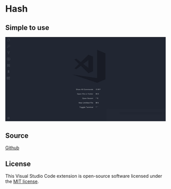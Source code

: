 # Hash
## Simple to use
![](images/hash.gif)

## Source
[Github](https://github.com/arenchen/vscode-hash)

## License
This Visual Studio Code extension is open-source software licensed under the [MIT license](LICENSE).
